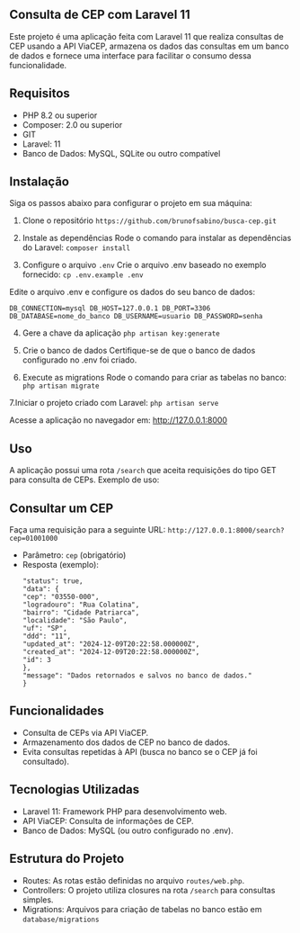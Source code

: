 ## Consulta de CEP com Laravel 11

Este projeto é uma aplicação feita com Laravel 11 que realiza consultas de CEP usando a API ViaCEP, armazena os dados das consultas em um banco de dados e fornece uma interface para facilitar o consumo dessa funcionalidade.

## Requisitos

-   PHP 8.2 ou superior
-   Composer: 2.0 ou superior
-   GIT
-   Laravel: 11
-   Banco de Dados: MySQL, SQLite ou outro compatível

## Instalação

Siga os passos abaixo para configurar o projeto em sua máquina:

1. Clone o repositório
   `https://github.com/brunofsabino/busca-cep.git`

2. Instale as dependências
   Rode o comando para instalar as dependências do Laravel:
   `composer install`

3. Configure o arquivo `.env`
   Crie o arquivo .env baseado no exemplo fornecido:
   `cp .env.example .env`

Edite o arquivo .env e configure os dados do seu banco de dados:

`DB_CONNECTION=mysql
DB_HOST=127.0.0.1
DB_PORT=3306
DB_DATABASE=nome_do_banco
DB_USERNAME=usuario
DB_PASSWORD=senha`

4. Gere a chave da aplicação
   `php artisan key:generate`

5. Crie o banco de dados
   Certifique-se de que o banco de dados configurado no .env foi criado.

6. Execute as migrations
   Rode o comando para criar as tabelas no banco:
   `php artisan migrate`

7.Iniciar o projeto criado com Laravel:
`php artisan serve`

Acesse a aplicação no navegador em: http://127.0.0.1:8000

## Uso

A aplicação possui uma rota `/search` que aceita requisições do tipo GET para consulta de CEPs. Exemplo de uso:

## Consultar um CEP

Faça uma requisição para a seguinte URL:
`http://127.0.0.1:8000/search?cep=01001000`

-   Parâmetro: `cep` (obrigatório)
-   Resposta (exemplo):
    ```{
    "status": true,
    "data": {
    "cep": "03550-000",
    "logradouro": "Rua Colatina",
    "bairro": "Cidade Patriarca",
    "localidade": "São Paulo",
    "uf": "SP",
    "ddd": "11",
    "updated_at": "2024-12-09T20:22:58.000000Z",
    "created_at": "2024-12-09T20:22:58.000000Z",
    "id": 3
    },
    "message": "Dados retornados e salvos no banco de dados."
    }
    ```

## Funcionalidades

-   Consulta de CEPs via API ViaCEP.
-   Armazenamento dos dados de CEP no banco de dados.
-   Evita consultas repetidas à API (busca no banco se o CEP já foi consultado).

## Tecnologias Utilizadas

-   Laravel 11: Framework PHP para desenvolvimento web.
-   API ViaCEP: Consulta de informações de CEP.
-   Banco de Dados: MySQL (ou outro configurado no .env).

## Estrutura do Projeto

-   Routes: As rotas estão definidas no arquivo `routes/web.php`.
-   Controllers: O projeto utiliza closures na rota `/search` para consultas simples.
-   Migrations: Arquivos para criação de tabelas no banco estão em `database/migrations`
